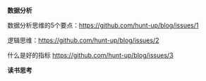 **数据分析**

数据分析思维的5个要点：https://github.com/hunt-up/blog/issues/1

逻辑思维：https://github.com/hunt-up/blog/issues/2

什么是好的指标 https://github.com/hunt-up/blog/issues/3

**读书思考**
